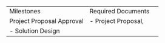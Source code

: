 
|    |    |    |
|----|----|----|
|  Milestones  |  Required Documents  |
| Project Proposal Approval  |  - Project Proposal,
- Solution Design  |
